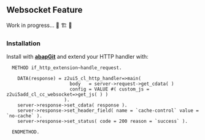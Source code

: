## Websocket Feature


Work in progress... 🚧 🏗️ 🦺



### Installation 

Install with **[abapGit](https://abapgit.org/)** and extend your HTTP handler with:
```abap
  METHOD if_http_extension~handle_request.

    DATA(response) = z2ui5_cl_http_handler=>main(
                       body   = server->request->get_cdata( )
                       config = VALUE #( custom_js = z2ui5add_cl_cc_websocket=>get_js( ) )
                     ).
    server->response->set_cdata( response ).
    server->response->set_header_field( name = `cache-control` value = `no-cache` ).
    server->response->set_status( code = 200 reason = `success` ).

  ENDMETHOD.
```


